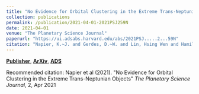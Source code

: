 ```yaml
---
title: "No Evidence for Orbital Clustering in the Extreme Trans-Neptunian Objects"
collection: publications
permalink: /publication/2021-04-01-2021PSJ259N
date: 2021-04-01
venue: "The Planetary Science Journal"
paperurl: "https://ui.adsabs.harvard.edu/abs/2021PSJ.....2...59N"
citation: "Napier, K.~J. and Gerdes, D.~W. and Lin, Hsing Wen and Hamilton, S.~J. and Bernstein, G.~M. and Bernardinelli, P.~H. and Abbott, T.~M.~C. and Aguena, M. and Annis, J. and Avila, S. and Bacon, D. and Bertin, E. and Brooks, D. and Burke, D.~L. and Carnero Rosell, A. and Carrasco Kind, M. and Carretero, J. and Costanzi, M. and da Costa, L.~N. and De Vicente, J. and Diehl, H.~T. and Doel, P. and Everett, S. and Ferrero, I. and Fosalba, P. and Garc'ia-Bellido, J. and Gruen, D. and Gruendl, R.~A. and Gutierrez, G. and Hollowood, D.~L. and Honscheid, K. and Hoyle, B. and James, D.~J. and Kent, S. and Kuehn, K. and Kuropatkin, N. and Maia, M.~A.~G. and Menanteau, F. and Miquel, R. and Morgan, R. and Palmese, A. and Paz-Chinch'on, F. and Plazas, A.~A. and Sanchez, E. and Scarpine, V. and Serrano, S. and Sevilla-Noarbe, I. and Smith, M. and Suchyta, E. and Swanson, M.~E.~C. and To, C. and Walker, A.~R. and Wilkinson, R.~D. and DES Collaboration. &quot;No Evidence for Orbital Clustering in the Extreme Trans-Neptunian Objects.&quot; <i>The Planetary Science Journal</i>, 2, Apr 2021"
---
```


[**Publisher**](http://doi.org/10.3847/PSJ/abe53e), [**ArXiv**](https://arxiv.org/abs/2102.05601), [**ADS**](https://ui.adsabs.harvard.edu/abs/2021PSJ.....2...59N)

Recommended citation: Napier et al (2021). "No Evidence for Orbital Clustering in the Extreme Trans-Neptunian Objects" <i>The Planetary Science Journal</i>, 2, Apr 2021
